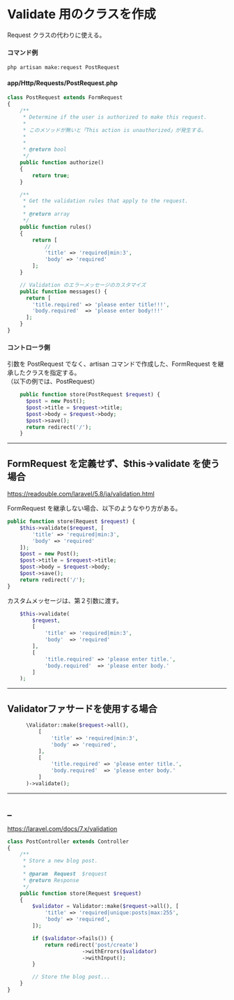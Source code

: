 # Validate 用のクラスを作成
Request クラスの代わりに使える。

#### コマンド例
```
php artisan make:request PostRequest
```

#### app/Http/Requests/PostRequest.php
```php
class PostRequest extends FormRequest
{
    /**
     * Determine if the user is authorized to make this request.
     *
     * このメソッドが無いと「This action is unauthorized」が発生する。
     * 
     *
     * @return bool
     */
    public function authorize()
    {
        return true;
    }

    /**
     * Get the validation rules that apply to the request.
     *
     * @return array
     */
    public function rules()
    {
        return [
            //
            'title' => 'required|min:3',
            'body' => 'required'
        ];
    }

    // Validation のエラーメッセージのカスタマイズ
    public function messages() {
      return [
        'title.required' => 'please enter title!!!',
        'body.required'  => 'please enter body!!!'
      ];
    }
}
```

#### コントローラ側
引数を PostRequest でなく、artisan コマンドで作成した、FormRequest を継承したクラスを指定する。  
（以下の例では、PostRequest）
```php
    public function store(PostRequest $request) {
      $post = new Post();
      $post->title = $request->title;
      $post->body = $request->body;
      $post->save();
      return redirect('/');
    }
```

____________________________________________________________
## FormRequest を定義せず、$this->validate を使う場合
https://readouble.com/laravel/5.8/ja/validation.html  

FormRequest を継承しない場合、以下のようなやり方がある。
```php
public function store(Request $request) {
    $this->validate($request, [
        'title' => 'required|min:3',
        'body' => 'required'
    ]);
    $post = new Post();
    $post->title = $request->title;
    $post->body = $request->body;
    $post->save();
    return redirect('/');
}
```

カスタムメッセージは、第２引数に渡す。
```php
    $this->validate(
        $request,
        [
            'title' => 'required|min:3',
            'body'  => 'required'
        ],
        [
            'title.required' => 'please enter title.',
            'body.required'  => 'please enter body.'
        ]
    );
```

____________________________________________________________
## Validatorファサードを使用する場合
```php
      \Validator::make($request->all(),
          [
              'title' => 'required|min:3',
              'body' => 'required',
          ],
          [
              'title.required' => 'please enter title.',
              'body.required'  => 'please enter body.'
          ]
      )->validate();
```

____________________________________________________________
## _
https://laravel.com/docs/7.x/validation  
```php
class PostController extends Controller
{
    /**
     * Store a new blog post.
     *
     * @param  Request  $request
     * @return Response
     */
    public function store(Request $request)
    {
        $validator = Validator::make($request->all(), [
            'title' => 'required|unique:posts|max:255',
            'body' => 'required',
        ]);

        if ($validator->fails()) {
            return redirect('post/create')
                        ->withErrors($validator)
                        ->withInput();
        }

        // Store the blog post...
    }
}
```

